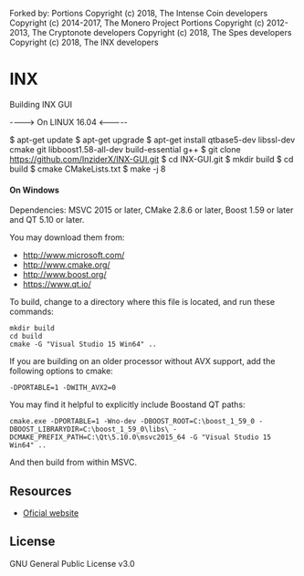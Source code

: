 Forked by:
Portions Copyright (c) 2018, The Intense Coin developers 
Copyright (c) 2014-2017, The Monero Project Portions 
Copyright (c) 2012-2013, The Cryptonote developers
Copyright (c) 2018, The Spes developers
Copyright (c) 2018, The INX developers

# INX
 

Building INX GUI

----> On LINUX 16.04 <-----

$ apt-get update
$ apt-get upgrade
$ apt-get install qtbase5-dev libssl-dev cmake git libboost1.58-all-dev build-essential g++
$ git clone https://github.com/InziderX/INX-GUI.git
$ cd INX-GUI.git
$ mkdir build
$ cd build
$ cmake CMakeLists.txt
$ make -j 8

#### On Windows

Dependencies: MSVC 2015 or later, CMake 2.8.6 or later, Boost 1.59 or later and QT 5.10 or later.

You may download them from:

* http://www.microsoft.com/
* http://www.cmake.org/
* http://www.boost.org/
* https://www.qt.io/

To build, change to a directory where this file is located, and run these commands:
```
mkdir build
cd build
cmake -G "Visual Studio 15 Win64" ..
```

If you are building on an older processor without AVX support, add the following options to cmake:
```
-DPORTABLE=1 -DWITH_AVX2=0
```

You may find it helpful to explicitly include Boostand QT paths:
```
cmake.exe -DPORTABLE=1 -Wno-dev -DBOOST_ROOT=C:\boost_1_59_0 -DBOOST_LIBRARYDIR=C:\boost_1_59_0\libs\ -DCMAKE_PREFIX_PATH=C:\Qt\5.10.0\msvc2015_64 -G "Visual Studio 15 Win64" ..
```

And then build from within MSVC.




## Resources
* [Oficial website](https://inziderx.io/)


## License
GNU General Public License v3.0
